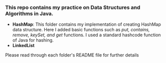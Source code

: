 ### This repo contains my practice on Data Structures and Algorithms in Java.
- __HashMap__: This folder contains my implementation of creating HashMap data structure. Here I added basic functions such as _put, contains, remove, keySet, and get_ functions. I used a standard hashcode function of Java for hashing.
- __LinkedList__

  
Please read through each folder's README file for further details
